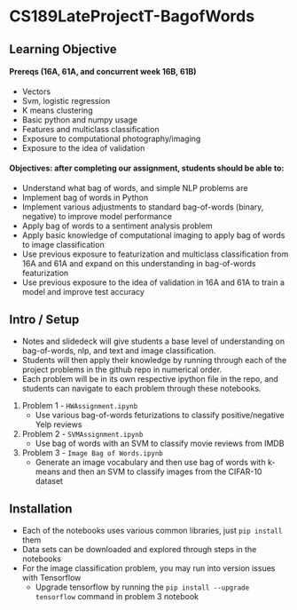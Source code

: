 # CS189LateProjectT-BagofWords
## Learning Objective
#### Prereqs (16A, 61A, and concurrent week 16B, 61B)
- Vectors
- Svm, logistic regression
- K means clustering
- Basic python and numpy usage
- Features and multiclass classification
- Exposure to computational photography/imaging
- Exposure to the idea of validation
#### Objectives: after completing our assignment, students should be able to:
- Understand what bag of words, and simple NLP problems are
- Implement bag of words in Python
- Implement various adjustments to standard bag-of-words (binary, negative)  to improve model performance
- Apply bag of words to a sentiment analysis problem 
- Apply basic knowledge of computational imaging to apply bag of words to image classification
- Use previous exposure to featurization and multiclass classification from 16A and 61A and expand on this understanding in bag-of-words featurization
- Use previous exposure to the idea of validation in 16A and 61A to train a model and improve test accuracy

## Intro / Setup
- Notes and slidedeck will give students a base level of understanding on bag-of-words, nlp, and text and image classification. 
- Students will then apply their knowledge by running through each of the project problems in the github repo in numerical order.
- Each problem will be in its own respective ipython file in the repo, and students can navigate to each problem through these notebooks. 
1. Problem 1 - `HWAssignment.ipynb`
    * Use various bag-of-words feturizations to classify positive/negative Yelp reviews
2. Problem 2 - `SVMAssignment.ipynb`
    * Use bag of words with an SVM to classify movie reviews from IMDB
3. Problem 3 - `Image Bag of Words.ipynb`
    * Generate an image vocabulary and then use bag of words with k-means and then an SVM to classify images from the CIFAR-10 dataset

## Installation
* Each of the notebooks uses various common libraries, just `pip install` them 
* Data sets can be downloaded and explored through steps in the notebooks
* For the image classification problem, you may run into version issues with Tensorflow
  * Upgrade tensorflow by running the `pip install --upgrade tensorflow` command in problem 3 notebook
